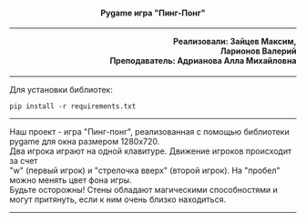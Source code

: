 <h4 align="center">Pygame игра "Пинг-Понг"</h4><hr>

<h4 align="right" style="margin-top: 1px;">
    Реализовали: Зайцев Максим,<br>
	Ларионов Валерий<br>
    Преподаватель: Адрианова Алла Михайловна
</h4><hr>

<p>Для установки библиотек:</p>

```
pip install -r requirements.txt
```

<hr>

<p>Наш проект - игра "Пинг-понг", реализованная с помощью библиотеки pygame для окна размером 1280x720.<br>
Два игрока играют на одной клавитуре. Движение игроков происходит за счет<br>
"w" (первый игрок) и "стрелочка вверх" (второй игрок). На "пробел" можно менять цвет фона игры.<br>
Будьте осторожны! Стены обладают магическими способностями и могут притянуть, если к ним очень близко находиться.</p><hr>